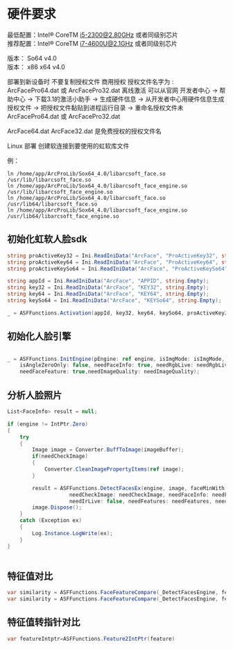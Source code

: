 ﻿# 硬件要求
最低配置：Intel® CoreTM i5-2300@2.80GHz 或者同级别芯片<br/>
推荐配置：Intel® CoreTM i7-4600U@2.1GHz 或者同级别芯片<br/>

版本： So64  v4.0<br/>
版本： x86 x64 v4.0<br/>



部署到新设备时 不要复制授权文件
商用授权 授权文件名字为 : ArcFacePro64.dat  或  ArcFacePro32.dat
离线激活 可以从官网 开发者中心 -> 帮助中心 -> 下载3.1的激活小助手 -> 生成硬件信息 -> 从开发者中心用硬件信息生成授权文件
-> 把授权文件黏贴到进程运行目录 -> 重命名授权文件未 ArcFacePro64.dat 或 ArcFacePro32.dat

ArcFace64.dat ArcFace32.dat   是免费授权的授权文件名

Linux 部署
创建软连接到要使用的虹软库文件

例：
```
ln /home/app/ArcProLib/Sox64_4.0/libarcsoft_face.so  /usr/lib/libarcsoft_face.so
ln /home/app/ArcProLib/Sox64_4.0/libarcsoft_face_engine.so  /usr/lib/libarcsoft_face_engine.so
ln /home/app/ArcProLib/Sox64_4.0/libarcsoft_face.so  /usr/lib64/libarcsoft_face.so
ln /home/app/ArcProLib/Sox64_4.0/libarcsoft_face_engine.so  /usr/lib64/libarcsoft_face_engine.so
```

## 初始化虹软人脸sdk
````csharp
string proActiveKey32 = Ini.ReadIniData("ArcFace", "ProActiveKey32", string.Empty);
string proActiveKey64 = Ini.ReadIniData("ArcFace", "ProActiveKey64", string.Empty);
string proActiveKeySo64 = Ini.ReadIniData("ArcFace", "ProActiveKeySo64", string.Empty);

string appId = Ini.ReadIniData("ArcFace", "APPID", string.Empty);
string key32 = Ini.ReadIniData("ArcFace", "KEY32", string.Empty);
string key64 = Ini.ReadIniData("ArcFace", "KEY64", string.Empty);
string keySo64 = Ini.ReadIniData("ArcFace", "KEYSo64", string.Empty);

_ = ASFFunctions.Activation(appId, key32, key64, keySo64, proActiveKey32, proActiveKey64, proActiveKeySo64);
````
## 初始化人脸引擎
````csharp

_ = ASFFunctions.InitEngine(pEngine: ref engine, isImgMode: isImgMode, faceMaxNum: maxFaceNum,
    isAngleZeroOnly: false, needFaceInfo: true, needRgbLive: needRgbLive, needIrLive: false,
    needFaceFeature: true,needImageQuality: needImageQuality);
````
## 分析人脸照片
````csharp
List<FaceInfo> result = null;

if (engine != IntPtr.Zero)
{
    try
    {
        Image image = Converter.BuffToImage(imageBuffer);
        if(needCheckImage)
        {
            Converter.CleanImagePropertyItems(ref image);
        }

        result = ASFFunctions.DetectFacesEx(engine, image, faceMinWith: minWidth,
                    needCheckImage: needCheckImage, needFaceInfo: needFaceInfo, needRgbLive: needRgbLive,
                    needIrLive: false, needFeatures: needFeatures, needImageQuality: needImageQuality);
        image.Dispose();
    }
    catch (Exception ex)
    {
        Log.Instance.LogWrite(ex);
    }
}
            
````
## 特征值对比
````csharp
var similarity = ASFFunctions.FaceFeatureCompare(_DetectFacesEngine, feature1, feature2, ASFFunctions.IsPro && isIdcardCompare);
var similarity = ASFFunctions.FaceFeatureCompare(_DetectFacesEngine, featureIntptr1, featureIntptr2, ASFFunctions.IsPro && isIdcardCompare);
````
## 特征值转指针对比
````csharp 
var featureIntptr=ASFFunctions.Feature2IntPtr(feature)
````
